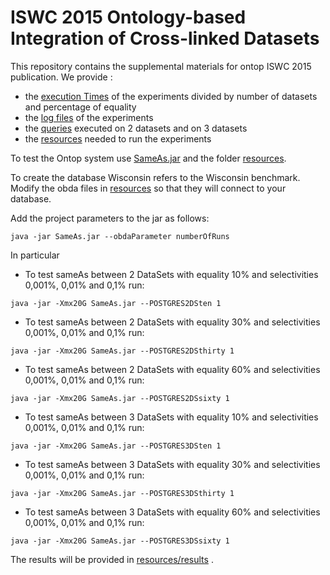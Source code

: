 ISWC 2015 
Ontology-based Integration of Cross-linked Datasets
==============

This repository contains the supplemental materials  for ontop ISWC 2015 publication.
We provide :

* the [execution Times](executionTimes) of the experiments divided by number of datasets and percentage of equality
* the [log files](logFiles) of the experiments 
* the [queries](queries) executed on 2 datasets and on 3 datasets
* the [resources](resources) needed to run the experiments


To test the Ontop system use [SameAs.jar](SameAs.jar) and the folder [resources](resources).

To create the database Wisconsin refers to the Wisconsin benchmark.
Modify the obda files in [resources](resources/sameAs/ontowis) so that they will connect to your database.

Add the project parameters to the jar as follows:

 `java -jar SameAs.jar --obdaParameter numberOfRuns`
 
In particular

* To test sameAs between 2 DataSets with equality 10% and selectivities 0,001%, 0,01% and 0,1% run:

 `java -jar -Xmx20G SameAs.jar --POSTGRES2DSten 1 `

* To test sameAs between 2 DataSets with equality 30% and selectivities 0,001%, 0,01% and 0,1% run:

 `java -jar -Xmx20G SameAs.jar --POSTGRES2DSthirty 1 `

* To test sameAs between 2 DataSets with equality 60% and selectivities 0,001%, 0,01% and 0,1% run:

 `java -jar -Xmx20G SameAs.jar --POSTGRES2DSsixty 1 `

* To test sameAs between 3 DataSets with equality 10% and selectivities 0,001%, 0,01% and 0,1% run:

 `java -jar -Xmx20G SameAs.jar --POSTGRES3DSten 1 `

* To test sameAs between 3 DataSets with equality 30% and selectivities 0,001%, 0,01% and 0,1% run:

 `java -jar -Xmx20G SameAs.jar --POSTGRES3DSthirty 1 `

* To test sameAs between 3 DataSets with equality 60% and selectivities 0,001%, 0,01% and 0,1% run:

 `java -jar -Xmx20G SameAs.jar --POSTGRES3DSsixty 1 `

The results will be provided in [resources/results](resources/results) .





